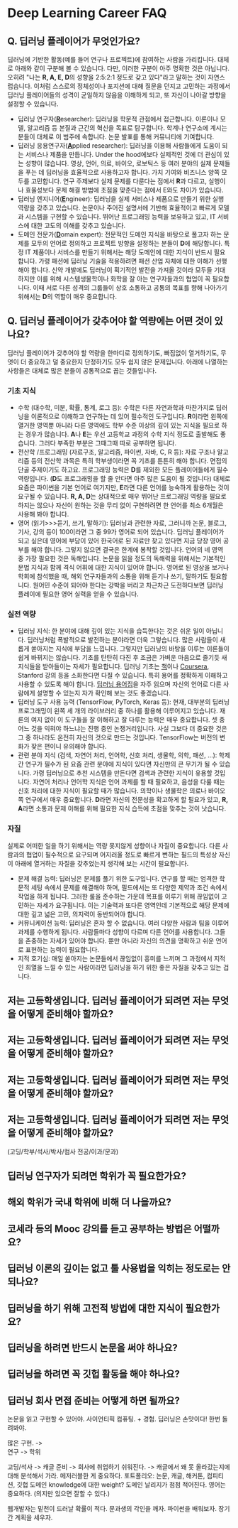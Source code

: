 # Deep Learning Career FAQ

## Q. 딥러닝 플레이어가 무엇인가요?
딥러닝에 기반한 활동(예를 들어 연구나 프로젝트)에 참여하는 사람을 가리킵니다. 대체로 아래와 같이 구분해 볼 수 있습니다. 다만, 이러한 구분이 아주 명확한 것은 아닙니다. 오히려 "나는 <b>R, A, E, D</b>의 성향을 2:5:2:1 정도로 갖고 있다"라고 말하는 것이 자연스럽습니다. 이처럼 스스로의 정체성이나 포지션에 대해 질문을 던지고 고민하는 과정에서 딥러닝 플레이어들의 성격이 균일하지 않음을 이해하게 되고, 또 자신이 나아갈 방향을 설정할 수 있습니다.

* 딥러닝 연구자(<u><b>R</b></u>esearcher): 딥러닝을 학문적 관점에서 접근합니다. 이론이나 모델, 알고리즘 등 본질과 근간의 혁신을 목표로 탐구합니다. 학계나 연구소에 계시는 분들이 대체로 이 범주에 속합니다. 논문 발표를 통해 커뮤니티에 기여합니다.
* 딥러닝 응용연구자(<u><b>A</b></u>pplied researcher): 딥러닝을 이용해 사람들에게 도움이 되는 서비스나 제품을 만듭니다. Under the hood에보다 실제적인 것에 더 관심이 있는 성향이 많습니다. 영상, 언어, 의료, 바이오, 로보틱스 등 여러 분야의 실제 문제들을 푸는 데 딥러닝을 효율적으로 사용하고자 합니다. 가치 기여와 비즈니스 양쪽 모두를 고민합니다. 연구 주제보다 실제 문제를 다룬다는 점에서 <b>R</b>과 다르고, 실행이나 효율성보다 문제 해결 방법에 초점을 맞춘다는 점에서 E와도 차이가 있습니다.
* 딥러닝 엔지니어(<u><b>E</b></u>ngineer): 딥러닝을 실제 서비스나 제품으로 만들기 위한 실행 역량을 갖추고 있습니다. 논문이나 주어진 설명서에 기반해 효율적이고 빠르게 모델과 시스템을 구현할 수 있습니다. 뛰어난 프로그래밍 능력을 보유하고 있고, IT 서비스에 대한 고도의 이해를 갖추고 있습니다.
* 도메인 전문가(<u><b>D</b></u>omain expert): 전문적인 도메인 지식을 바탕으로 풀고자 하는 문제를 모두의 언어로 정의하고 프로젝트 방향을 설정하는 분들이 <b>D</b>에 해당합니다. 특정 IT 제품이나 서비스를 만들기 위해서는 해당 도메인에 대한 지식이 반드시 필요합니다. 가령 패션에 딥러닝 기술을 적용하려면 패션 산업 자체에 대한 이해가 선행해야 합니다. 신약 개발에도 딥러닝이 획기적인 발전을 가져올 것이라 모두들 기대하지만 이를 위해 시스템생물학이나 화학을 잘 아는  연구자들과의 협업이 꼭 필요합니다. 이때 서로 다른 성격의 그룹들이 상호 소통하고 공통의 목표를 향해 나아가기 위해서는 <b>D</b>의 역할이 매우 중요합니다. 

## Q. 딥러닝 플레이어가 갖추어야 할 역량에는 어떤 것이 있나요?
딥러닝 플레이어가 갖추어야 할 역량을 한마디로 정의하기도, 빠짐없이 열거하기도, 무엇이 더 중요하고 덜 중요한지 단정하기도 모두 쉽지 않은 문제입니다. 아래에 나열하는 사항들은 대체로 많은 분들이 공통적으로 꼽는 것들입니다.
### 기초 지식
* 수학 (대수학, 미분, 확률, 통계, 로그 등): 수학은 다른 자연과학과 마찬가지로 딥러닝을 이론적으로 이해하고 연구하는 데 있어 필수적인 도구입니다. <b>R</b>이라면 왼쪽에 열거한 영역뿐 아니라 다른 영역에도 학부 수준 이상의 깊이 있는 지식을 필요로 하는 경우가 많습니다. <b>A</b>나 <b>E</b>는 우선 고등학교 과정의 수학 지식 정도로 출발해도 좋습니다. 그러다 부족한 부분은 그때그때 따로 공부하면 됩니다.
* 전산학 /프로그래밍 (자료구조, 알고리즘, 파이썬, 자바, C, R 등): 자료 구조나 알고리즘 등의 전산학 과목은 특히 학부생이라면 꼭 기초를 튼튼히 해야 합니다. 면접의 단골 주제이기도 하고요. 프로그래밍 능력은 <b>D</b>를 제외한 모든 플레이어들에게 필수 역량입니다. (<b>D</b>도 프로그래밍을 할 줄 안다면 아주 많은 도움이 될 것입니다) 대체로 요즘은 파이썬을 기본 언어로 여기지만, <b>E</b>라면 다른 언어를 능숙하게 활용하는 것이 요구될 수 있습니다. <b>R, A, D</b>는 상대적으로 매우 뛰어난 프로그래밍 역량을 필요로 하지는 않으나 자신이 원하는 것을 무리 없이 구현하려면 한 언어를 최소 6개월은 사용해 봐야 합니다.
* 영어 (읽기>>>듣기, 쓰기, 말하기): 딥러닝과 관련한 자료, 그러니까 논문, 블로그, 기사, 강의 등이 100이라면 그 중 99가 영어로 되어 있습니다. 딥러닝 플레이어가 되고 싶은데 영어에 부담이 있어 한국어로 된 자료만 찾고 있다면 지금 당장 영어 공부를 해야 합니다. 그렇지 않으면 결국은 한계에 봉착할 것입니다. 언어의 네 영역 중 가장 필요한 것은 독해입니다. 논문을 읽을 정도의 독해력을 위해서는 기본적인 문법 지식과 함께 격식 어휘에 대한 지식이 있어야 합니다. 영어로 된 영상을 보거나 학회에 참석했을 때, 해외 연구자들과의 소통을 위해  듣기나 쓰기, 말하기도 필요합니다. 원어민 수준이 되어야 한다는 강박을 버리고 차근차근 도전하다보면 딥러닝 플레이에 필요한 영어 실력을 얻을 수 있습니다.

### 실전 역량
  * 딥러닝 지식: 한 분야에 대해 깊이 있는 지식을 습득한다는 것은 쉬운 일이 아닙니다. 딥러닝처럼 폭발적으로 발전하는 분야라면 더욱 그렇습니다. 많은 사람들이 새롭게 쏟아지는 지식에 부담을 느낍니다. 그렇지만 딥러닝의 바탕을 이루는 이론들이 쉽게 바뀌지는 않습니다. 기초를 탄탄히 다진 후 조금은 가벼운 마음으로 즐기듯 새 지식들을 받아들이는 자세가 필요합니다. 딥러닝 기초는 [책](https://www.amazon.com/Deep-Learning-Adaptive-Computation-Machine/dp/0262035618/ref=sr_1_1?s=books&ie=UTF8&qid=1535600988&sr=1-1&keywords=deep+learning+ian+goodfellow)이나 [Coursera](https://www.coursera.org/specializations/deep-learning), Stanford 강의 등을 소화한다면 다질 수 있습니다. 특히 용어를 정확하게 이해하고 사용할 수 있도록 해야 합니다. [딥러닝 용어집](http://www.wildml.com/deep-learning-glossary/)을 자주 읽으며 자신의 언어로 다른 사람에게 설명할 수 있는지 자가 확인해 보는 것도 좋겠습니다.
  * 딥러닝 도구 사용 능력 (TensorFlow, PyTorch, Keras 등): 현재, 대부분의 딥러닝 프로그래밍이 왼쪽 세 개의 라이브러리 중 하나를 활용해 이루어지고 있습니다. 재론의 여지 없이 이 도구들을 잘 이해하고 잘 다루는 능력은 매우 중요합니다. 셋 중 어느 것을 익혀야 하느냐는 진행 중인 논쟁거리입니다. 사실 그보다 더 중요한 것은 그 중 하나라도 온전히 자신의 것으로 만드는 것입니다. TensorFlow는 버전의 변화가 잦은 편이니 유의해야 합니다. 
  * 관련 분야 지식 (검색, 자연어 처리, 언어학, 신호 처리, 생물학, 의학, 패션, ...): 학제간 연구가 필수가 된 요즘 관련 분야에 지식이 있다면 자신만의 큰 무기가 될 수 있습니다. 가령 딥러닝으로 추천 시스템을 만든다면 검색과 관련한 지식이 유용할 것입니다. 자연어 처리나 언어학 지식은 언어 과제를 할 때 필요하고, 음성을 다룰 때는 신호 처리에 대한 지식이 필요할 때가 많습니다. 의학이나 생물학은 의료나 바이오 쪽 연구에서 매우 중요합니다. <b>D</b>라면 자신의 전문성을 확고하게 할 필요가 있고, <b>R, A</b>라면 소통과 문제 이해를 위해 필요한 지식 습득에 초점을 맞추는 것이 낫습니다. 

### 자질
실제로 어떠한 일을 하기 위해서는 역량 못지않게 성향이나 자질이 중요합니다. 다른 사람과의 협업이 필수적으로 요구되며 어지러울 정도로 빠르게 변하는 필드의 특성상 자신이 아래에 열거하는 자질을 갖추었는지 생각해 보는 시간이 필요합니다.

* 문제 해결 능력: 딥러닝은 문제를 풀기 위한 도구입니다. 연구를 할 때는 엄격한 학문적 세팅 속에서 문제를 해결해야 하며, 필드에서는 또 다양한 제약과 조건 속에서 작업을 하게 됩니다. 그러한 룰을 준수하는 가운데 목표를 이루기 위해 끊임없이 고민하는 자세가 요구됩니다. 이는 기술력과 또다른 영역인데 기본적으로 해당 문제에 대한 깊고 넓은 고민, 의지력이 동반되어야 합니다.
* 커뮤니케이션 능력: 딥러닝은 혼자 할 수 없습니다. 여러 다양한 사람과 팀을 이루어 과제를 수행하게 됩니다. 사람들마다 성향이 다르며 다른 언어를 사용합니다. 그들을 존중하는 자세가 있어야 합니다. 뿐만 아니라 자신의 의견을 명확하고 쉬운 언어로 표현하는 능력이 필요합니다. 
* 지적 호기심: 매일 쏟아지는 논문들에서 끊임없이 흥미를 느끼며 그 과정에서 지적인 희열을 느낄 수 있는 사람이라면 딥러닝을 하기 위한 좋은 자질을 갖추고 있는 겁니다.

## 저는 고등학생입니다. 딥러닝 플레이어가 되려면 저는 무엇을 어떻게 준비해야 할까요? 

## 저는 고등학생입니다. 딥러닝 플레이어가 되려면 저는 무엇을 어떻게 준비해야 할까요? 

## 저는 고등학생입니다. 딥러닝 플레이어가 되려면 저는 무엇을 어떻게 준비해야 할까요? 

## 저는 고등학생입니다. 딥러닝 플레이어가 되려면 저는 무엇을 어떻게 준비해야 할까요? 

(고딩/학부/석사/박사/컴사 전공/이과/문과) 

## 딥러닝 연구자가 되려면 학위가 꼭 필요한가요?

## 해외 학위가 국내 학위에 비해 더 나을까요?

## 코세라 등의 Mooc 강의를 듣고 공부하는 방법은 어떨까요?

## 딥러닝 이론의 깊이는 없고 툴 사용법을 익히는 정도로는 안 되나요?

## 딥러닝을 하기 위해 고전적 방법에 대한 지식이 필요한가요?

## 딥러닝을 하려면 반드시 논문을 써야 하나요?

## 딥러닝을 하려면 꼭 깃헙 활동을 해야 하나요?

## 딥러닝 회사 면접 준비는 어떻게 하면 될까요?


  논문을 읽고 구현할 수 있어야. 사이언티픽 컴퓨팅. + 경험.
  딥러닝은 손맛이다!
  한번 돌려봐야.

  많은 구현. ->  
  연구 -> 학위

  고딩/석사 -> 캐글 준비 -> 회사에 취업하기 쉬워진다. -> 캐글에서 왜 못 올라갔는지에 대해 분석해서 가라.
  메저러블한 게 중요하다. 
  포트폴리오:  논문, 캐글, 해커톤, 컴피티션, 깃헙
  도메인 knowledge에 대한 weight?
  도메인 날리지가 점점 적어진다.
  영어는 중요하다. (의지만 있으면 잘할 수 있다.)

  웹개발자는 밑천이 드러날 확률이 적다.
  문과생의 각인을 깨자. 파이썬을 배워보자. 
  장기간 계획을 세우자.




